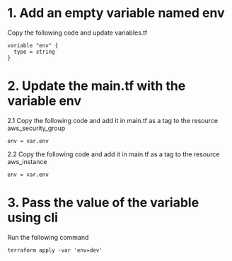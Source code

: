 # 1. Add an empty variable named env

Copy the following code and update variables.tf
```
variable "env" {
  type = string
}
```

# 2. Update the main.tf with the variable env

2.1 Copy the following code and add it in main.tf as a tag to the resource aws_security_group 
```
env = var.env
```
2.2 Copy the following code and add it in main.tf as a tag to the resource aws_instance 
```
env = var.env
```
# 3. Pass the value of the variable using cli
Run the following command
```
terraform apply -var 'env=dev'
```